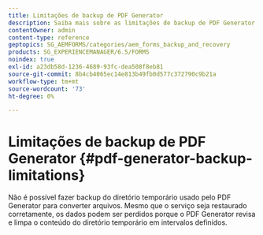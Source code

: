 ```yaml
---
title: Limitações de backup de PDF Generator
description: Saiba mais sobre as limitações de backup de PDF Generator. Não é possível fazer backup do diretório temporário que o PDF Generator usa, pois ele limpa o conteúdo em intervalos definidos.
contentOwner: admin
content-type: reference
geptopics: SG_AEMFORMS/categories/aem_forms_backup_and_recovery
products: SG_EXPERIENCEMANAGER/6.5/FORMS
noindex: true
exl-id: a23db58d-1236-4689-93fc-dea508f8eb81
source-git-commit: 8b4cb4065ec14e813b49fb0d577c372790c9b21a
workflow-type: tm+mt
source-wordcount: '73'
ht-degree: 0%

---
```


# Limitações de backup de PDF Generator {#pdf-generator-backup-limitations}

Não é possível fazer backup do diretório temporário usado pelo PDF Generator para converter arquivos. Mesmo que o serviço seja restaurado corretamente, os dados podem ser perdidos porque o PDF Generator revisa e limpa o conteúdo do diretório temporário em intervalos definidos.
